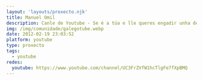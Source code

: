 ```yaml
---
layout: 'layouts/proxecto.njk'
title: Manuel Omil
description: Canle de Youtube - Se é a túa e lle queres engadir unha descripción e etiquetas, ponte en contacto con nós.
img: /img/comunidade/galegotube.webp
date: 2012-02-19 23:03:52
platform: youtube
type: proxecto
tags:
  - youtube
redes:
  youtube: https://www.youtube.com/channel/UC3FrZVfW1hcTlgFe7fXpBMQ
---
```


